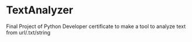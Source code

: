 # TextAnalyzer
Final Project of Python Developer certificate to make a tool to analyze text from url/.txt/string

